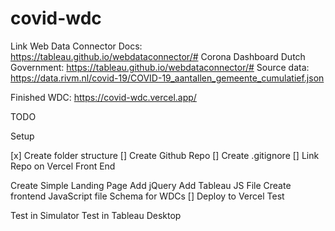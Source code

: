 # covid-wdc
Link Web Data Connector Docs: https://tableau.github.io/webdataconnector/# Corona Dashboard Dutch Government: https://tableau.github.io/webdataconnector/# Source data: https://data.rivm.nl/covid-19/COVID-19_aantallen_gemeente_cumulatief.json

Finished WDC: https://covid-wdc.vercel.app/

TODO

Setup

 [x] Create folder structure
 [] Create Github Repo
 [] Create .gitignore
 [] Link Repo on Vercel
Front End

 Create Simple Landing Page
 Add jQuery
 Add Tableau JS File
 Create frontend JavaScript file
 Schema for WDCs
[] Deploy to Vercel
Test

 Test in Simulator
 Test in Tableau Desktop
